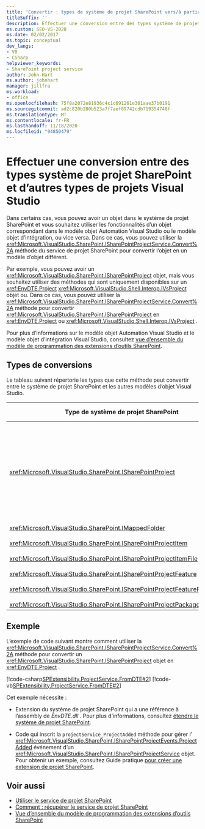 ```yaml
---
title: 'Convertir : types de système de projet SharePoint vers/à partir d’autres types'
titleSuffix: ''
description: Effectuer une conversion entre des types système de projet SharePoint et d’autres types de projets Visual Studio. Consultez une liste qui détaille les types qui peuvent être convertis.
ms.custom: SEO-VS-2020
ms.date: 02/02/2017
ms.topic: conceptual
dev_langs:
- VB
- CSharp
helpviewer_keywords:
- SharePoint project service
author: John-Hart
ms.author: johnhart
manager: jillfra
ms.workload:
- office
ms.openlocfilehash: 75f8a2072e81936c4c1c691261e301aae37b0191
ms.sourcegitcommit: ad2c820b280b523a7f7aef89742cdb719354748f
ms.translationtype: MT
ms.contentlocale: fr-FR
ms.lasthandoff: 11/18/2020
ms.locfileid: "94850479"
---
```

# <a name="convert-between-sharepoint-project-system-types-and-other-visual-studio-project-types"></a>Effectuer une conversion entre des types système de projet SharePoint et d’autres types de projets Visual Studio
  Dans certains cas, vous pouvez avoir un objet dans le système de projet SharePoint et vous souhaitez utiliser les fonctionnalités d’un objet correspondant dans le modèle objet Automation Visual Studio ou le modèle objet d’intégration, ou vice versa. Dans ce cas, vous pouvez utiliser la <xref:Microsoft.VisualStudio.SharePoint.ISharePointProjectService.Convert%2A> méthode du service de projet SharePoint pour convertir l’objet en un modèle d’objet différent.

 Par exemple, vous pouvez avoir un <xref:Microsoft.VisualStudio.SharePoint.ISharePointProject> objet, mais vous souhaitez utiliser des méthodes qui sont uniquement disponibles sur un <xref:EnvDTE.Project> <xref:Microsoft.VisualStudio.Shell.Interop.IVsProject> objet ou. Dans ce cas, vous pouvez utiliser la <xref:Microsoft.VisualStudio.SharePoint.ISharePointProjectService.Convert%2A> méthode pour convertir <xref:Microsoft.VisualStudio.SharePoint.ISharePointProject> en <xref:EnvDTE.Project> ou <xref:Microsoft.VisualStudio.Shell.Interop.IVsProject> .

 Pour plus d’informations sur le modèle objet Automation Visual Studio et le modèle objet d’intégration Visual Studio, consultez [vue d’ensemble du modèle de programmation des extensions d’outils SharePoint](../sharepoint/overview-of-the-programming-model-of-sharepoint-tools-extensions.md).

## <a name="types-of-conversions"></a>Types de conversions
 Le tableau suivant répertorie les types que cette méthode peut convertir entre le système de projet SharePoint et les autres modèles d’objet Visual Studio.

|Type de système de projet SharePoint|Types correspondants dans les modèles objet Automation et intégration|
|------------------------------------|-------------------------------------------------------------------------|
|<xref:Microsoft.VisualStudio.SharePoint.ISharePointProject>|<xref:EnvDTE.Project><br /><br /> or<br /><br /> Toute interface dans le modèle objet d’intégration Visual Studio qui est implémentée par l’objet COM sous-jacent pour le projet. Ces interfaces incluent <xref:Microsoft.VisualStudio.Shell.Interop.IVsHierarchy> , <xref:Microsoft.VisualStudio.Shell.Interop.IVsProject> (ou une interface dérivée) et <xref:Microsoft.VisualStudio.Shell.Interop.IVsBuildPropertyStorage> . Pour obtenir la liste des interfaces principales implémentées par les projets, consultez [composants de base du modèle de projet](../extensibility/internals/project-model-core-components.md).|
|<xref:Microsoft.VisualStudio.SharePoint.IMappedFolder><br /><br /> <xref:Microsoft.VisualStudio.SharePoint.ISharePointProjectItem><br /><br /> <xref:Microsoft.VisualStudio.SharePoint.ISharePointProjectItemFile><br /><br /> <xref:Microsoft.VisualStudio.SharePoint.ISharePointProjectFeature><br /><br /> <xref:Microsoft.VisualStudio.SharePoint.ISharePointProjectFeatureResourceFile><br /><br /> <xref:Microsoft.VisualStudio.SharePoint.ISharePointProjectPackage>|<xref:EnvDTE.ProjectItem><br /><br /> or<br /><br /> <xref:System.UInt32>Valeur (également appelée VSITEMID) qui identifie le membre du projet dans le <xref:Microsoft.VisualStudio.Shell.Interop.IVsHierarchy> qui le contient. Cette valeur peut être passée au paramètre *ItemId* de certaines <xref:Microsoft.VisualStudio.Shell.Interop.IVsHierarchy> méthodes.|

## <a name="example"></a>Exemple
 L’exemple de code suivant montre comment utiliser la <xref:Microsoft.VisualStudio.SharePoint.ISharePointProjectService.Convert%2A> méthode pour convertir un <xref:Microsoft.VisualStudio.SharePoint.ISharePointProject> objet en <xref:EnvDTE.Project> .

 [!code-csharp[SPExtensibility.ProjectService.FromDTE#2](../sharepoint/codesnippet/CSharp/spprojectserviceaddin/connect.cs#2)]
 [!code-vb[SPExtensibility.ProjectService.FromDTE#2](../sharepoint/codesnippet/VisualBasic/spprojectserviceaddin/connect.vb#2)]

 Cet exemple nécessite :

- Extension du système de projet SharePoint qui a une référence à l’assembly de *EnvDTE.dll* . Pour plus d’informations, consultez [étendre le système de projet SharePoint](../sharepoint/extending-the-sharepoint-project-system.md).

- Code qui inscrit la `projectService_ProjectAdded` méthode pour gérer l' <xref:Microsoft.VisualStudio.SharePoint.ISharePointProjectEvents.ProjectAdded> événement d’un <xref:Microsoft.VisualStudio.SharePoint.ISharePointProjectService> objet. Pour obtenir un exemple, consultez Guide pratique [pour créer une extension de projet SharePoint](../sharepoint/how-to-create-a-sharepoint-project-extension.md).

## <a name="see-also"></a>Voir aussi

- [Utiliser le service de projet SharePoint](../sharepoint/using-the-sharepoint-project-service.md)
- [Comment : récupérer le service de projet SharePoint](../sharepoint/how-to-retrieve-the-sharepoint-project-service.md)
- [Vue d’ensemble du modèle de programmation des extensions d’outils SharePoint](../sharepoint/overview-of-the-programming-model-of-sharepoint-tools-extensions.md)
